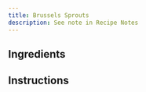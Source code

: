 ```yaml
---
title: Brussels Sprouts
description: See note in Recipe Notes
---
```


## Ingredients

## Instructions
